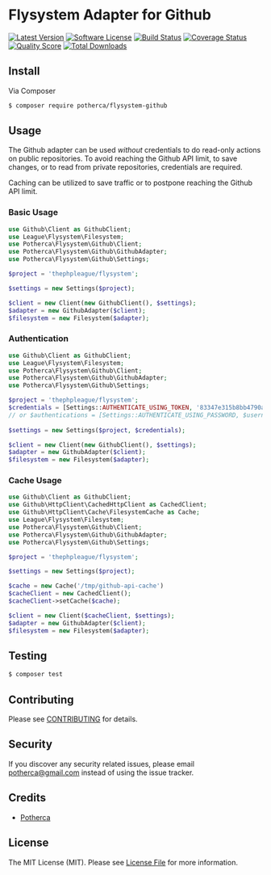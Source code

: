 # Flysystem Adapter for Github

[![Latest Version](https://img.shields.io/github/release/potherca/flysystem-github.svg?style=flat-square)](https://github.com/potherca/flysystem-github/releases)
[![Software License](https://img.shields.io/badge/license-MIT-brightgreen.svg?style=flat-square)](LICENSE.md)
[![Build Status](https://img.shields.io/travis/potherca/flysystem-github/master.svg?style=flat-square)](https://travis-ci.org/potherca/flysystem-github)
[![Coverage Status](https://img.shields.io/scrutinizer/coverage/g/potherca/flysystem-github.svg?style=flat-square)](https://scrutinizer-ci.com/g/potherca/flysystem-github/code-structure)
[![Quality Score](https://img.shields.io/scrutinizer/g/potherca/flysystem-github.svg?style=flat-square)](https://scrutinizer-ci.com/g/potherca/flysystem-github)
[![Total Downloads](https://img.shields.io/packagist/dt/potherca/flysystem-github.svg?style=flat-square)](https://packagist.org/packages/potherca/flysystem-github)


## Install

Via Composer

``` bash
$ composer require potherca/flysystem-github
```

## Usage

The Github adapter can be used *without* credentials to do read-only actions on
public repositories. To avoid reaching the Github API limit, to save changes, or 
to read from private repositories, credentials are required.

Caching can be utilized to save traffic or to postpone reaching the Github API 
limit.

### Basic Usage

```php
use Github\Client as GithubClient;
use League\Flysystem\Filesystem;
use Potherca\Flysystem\Github\Client;
use Potherca\Flysystem\Github\GithubAdapter;
use Potherca\Flysystem\Github\Settings;

$project = 'thephpleague/flysystem';

$settings = new Settings($project);

$client = new Client(new GithubClient(), $settings);
$adapter = new GithubAdapter($client);
$filesystem = new Filesystem($adapter);
```

### Authentication

```php
use Github\Client as GithubClient;
use League\Flysystem\Filesystem;
use Potherca\Flysystem\Github\Client;
use Potherca\Flysystem\Github\GithubAdapter;
use Potherca\Flysystem\Github\Settings;

$project = 'thephpleague/flysystem';
$credentials = [Settings::AUTHENTICATE_USING_TOKEN, '83347e315b8bb4790a48ed6953a5ad9e825b4e10'];
// or $authentications = [Settings::AUTHENTICATE_USING_PASSWORD, $username, $password];
    
$settings = new Settings($project, $credentials);

$client = new Client(new GithubClient(), $settings);
$adapter = new GithubAdapter($client);
$filesystem = new Filesystem($adapter);
```

### Cache Usage

```php
use Github\Client as GithubClient;
use Github\HttpClient\CachedHttpClient as CachedClient;
use Github\HttpClient\Cache\FilesystemCache as Cache;
use League\Flysystem\Filesystem;
use Potherca\Flysystem\Github\Client;
use Potherca\Flysystem\Github\GithubAdapter;
use Potherca\Flysystem\Github\Settings;

$project = 'thephpleague/flysystem';

$settings = new Settings($project);

$cache = new Cache('/tmp/github-api-cache')
$cacheClient = new CachedClient();
$cacheClient->setCache($cache);

$client = new Client($cacheClient, $settings);
$adapter = new GithubAdapter($client);
$filesystem = new Filesystem($adapter);

```

## Testing

``` bash
$ composer test
```

## Contributing

Please see [CONTRIBUTING](CONTRIBUTING.md) for details.

## Security

If you discover any security related issues, please email potherca@gmail.com instead of using the issue tracker.

## Credits

- [Potherca](https://github.com/potherca)

## License

The MIT License (MIT). Please see [License File](LICENSE.md) for more information.
